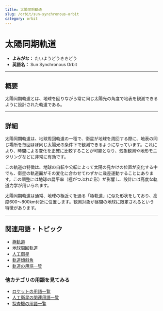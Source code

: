 ```yaml
---
title: 太陽同期軌道
slug: /orbit/sun-synchronous-orbit
category: orbit
---
```


# 太陽同期軌道

- **よみがな：** たいようどうききどう  
- **英語名：** Sun Synchronous Orbit  

---

## 概要

太陽同期軌道とは、地球を回りながら常に同じ太陽光の角度で地表を観測できるように設計された軌道である。

---

## 詳細

太陽同期軌道は、地球周回軌道の一種で、衛星が地球を周回する際に、地表の同じ場所を毎回ほぼ同じ太陽光の条件下で観測できるようになっています。これにより、時間による変化を正確に比較することが可能となり、気象観測や地形モニタリングなどに非常に有効です。

この軌道の特徴は、地球の自転や公転によって太陽の見かけの位置が変化する中でも、衛星の軌道面がその変化に合わせてわずかに歳差運動することにあります。この調整には地球の扁平率（極がつぶれた形）が影響し、設計には高度な軌道力学が用いられます。

太陽同期軌道は通常、地球の極近くを通る「極軌道」に似た形状をしており、高度600〜800km付近に位置します。観測対象が昼間の地球に限定されるという特徴があります。

---

## 関連用語・トピック

- [極軌道](/docs/orbit/polar-orbit)
- [地球周回軌道](/docs/orbit/geocentric-orbit)
- [人工衛星](/docs/satellite/satellite)
- [軌道傾斜角](/docs/orbit/inclination)
- [軌道の用語一覧](/docs/category/orbit)

### 他カテゴリの用語を見てみる
- [ロケットの用語一覧](/docs/category/rocket)
- [人工衛星の関連用語一覧](/docs/category/satellite)
- [探査機の用語一覧](/docs/category/explorer)
